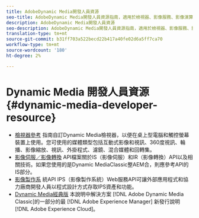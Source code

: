 ```yaml
---
title: AdobeDynamic Media開發人員資源
seo-title: AdobeDynamic Media開發人員資源指南，適用於檢視器、影像服務、影像演算和影像製作
description: AdobeDynamic Media開發人員資源
seo-description: AdobeDynamic Media開發人員資源指南，適用於檢視器、影像服務、影像演算和影像製作
translation-type: tm+mt
source-git-commit: b31ff703a522becd22b417a40fe02d6a5ff7ca70
workflow-type: tm+mt
source-wordcount: '180'
ht-degree: 2%

---
```



# Dynamic Media 開發人員資源{#dynamic-media-developer-resource}

* [檢視器參考](https://experienceleague.adobe.com/docs/dynamic-media-developer-resources/library/home.html?lang=en) <!-- (/help/aem-viewers-ref/home.md) -->
指南自訂Dynamic Media檢視器，以便在桌上型電腦和觸控螢幕裝置上使用。您可使用的媒體類型包括互動式影像和視訊、360度視訊、輪播、影像縮放、視訊、外掛程式、濾鏡、混合媒體和回轉集。
* [影像伺服／影像轉換](https://experienceleague.adobe.com/docs/dynamic-media-developer-resources/image-serving-api/home.html?lang=en) <!-- (/help/aem-is-ir-api/home.md) -->
API檔案關於IS（影像伺服）和IR（影像轉換）API以及相關技術。如果您使用的是Dynamic MediaClassic整AEM合，則應參考API的IS部分。
* [影像製作系](/help/aem-ips-api/c-overview.md)
統API IPS（影像製作系統）Web服務API可讓外部應用程式和協力廠商開發人員以程式設計方式存取IPS資產和功能。
* [Dynamic Media經典版](/help/s7-release-notes/s7rn2017.md)
本說明中解決方案 [!DNL Adobe Dynamic Media Classic]的一部分的最 [!DNL Adobe Experience Manager] 新發行說明 [!DNL Adobe Experience Cloud]。